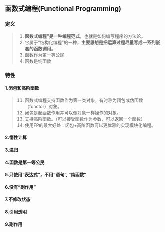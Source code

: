 ## 函数式编程(Functional Programming)
### 定义
>1. **函数式编程”是一种编程范式**，也就是如何编写程序的方法论。
>2. 它属于“结构化编程”的一种，**主要思想是把运算过程尽量写成一系列嵌套的函数调用。**
>3. 函数作为第一等公民
>4. 函数是纯函数

### 特性
#### 1.闭包和高阶函数
>11. 函数式编程支持函数作为第一类对象，有时称为闭包或伪函数（functor）对象。
>12. 闭包是起函数作用并可以像对象一样操作的对象。
>13. 支持高阶函数。（可以接受函数作为参数，可以返回一个函数）
>14. 使用FP的最大好处：闭包+高阶函数可以更优雅的实现模块化编程。

#### 2.惰性计算
>
>

#### 3.递归
>
>

#### 4.函数是第一等公民
>
>

#### 5.只使用“表达式”，不用“语句”, “纯函数”
>
>

#### 6.没有“副作用”
>
>

#### 7.不修改状态
>
>

#### 8.引用透明
>
>

#### 9.副作用
>
>
